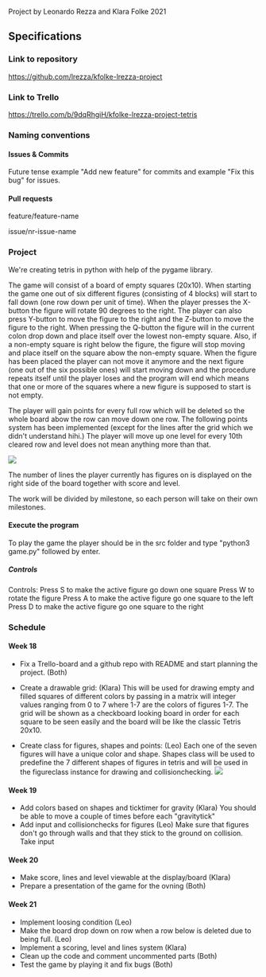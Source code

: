 Project by Leonardo Rezza and Klara Folke 2021
## Specifications

### Link to repository

https://github.com/lrezza/kfolke-lrezza-project

### Link to Trello
https://trello.com/b/9dqRhgiH/kfolke-lrezza-project-tetris 

### Naming conventions

#### Issues & Commits 

Future tense example "Add new feature" for commits and example "Fix this bug" for issues. 

#### Pull requests

feature/feature-name

issue/nr-issue-name

### Project

We're creating tetris in python with help of the pygame library. 

The game will consist of a board of empty squares (20x10). When starting the game one out of six different figures (consisting of 4 blocks) will start to fall down (one row down per unit of time). When the player presses the X-button the figure will rotate 90 degrees to the right. The player can also press Y-button to move the figure to the right and the Z-button to move the figure to the right. When pressing the Q-button the figure will in the current colon drop down and place itself over the lowest non-empty square. Also, if a non-empty square is right below the figure, the figure will stop moving and place itself on the square abow the non-empty square. When the figure has been placed the player can not move it anymore and the next figure (one out of the six possible ones) will start moving down and the procedure repeats itself until the player loses and the program will end which means that one or more of the squares where a new figure is supposed to start is not empty. 

The player will gain points for every full row which will be deleted so the whole board abow the row can move down one row. The following points system has been implemented (except for the lines after the grid which we didn't understand hihi.) The player will move up one level for every 10th cleared row and level does not mean anything more than that. 

![](https://trello-attachments.s3.amazonaws.com/608bc1a49c05532826643faa/60927fa754ff8b80a1011b38/a287eeb4badf2caeb56b9ab0d3be0ef1/Sk%C3%A4rmavbild_2021-05-25_kl._21.09.33.png)

The number of lines the player currently has figures on is displayed on the right side of the board together with score and level.

The work will be divided by milestone, so each person will take on their own milestones. 

#### Execute the program

To play the game the player should be in the src folder and type "python3 game.py" followed by enter.

##### Controls
Controls: 
    Press S to make the active figure go down one square
    Press W to rotate the figure
    Press A to make the active figure go one square to the left
    Press D to make the active figure go one square to the right

### Schedule 

#### Week 18
- Fix a Trello-board and a github repo with README and start planning the project. (Both)
- Create a drawable grid: (Klara)
    This will be used for drawing empty and filled squares of different colors by passing in a matrix will integer values 
    ranging from 0 to 7 where 1-7 are the colors of figures 1-7. The grid will be shown as a checkboard looking board in order for each square to be seen easily and the board will be like the classic Tetris 20x10.

- Create class for figures, shapes and points: (Leo)
    Each one of the seven figures will have a unique color and shape. Shapes class will be used to predefine
    the 7 different shapes of figures in tetris and will be used in the figureclass instance for drawing and collisionchecking.
![](https://mindyourdecisions.com/blog/wp-content/uploads/2018/05/tetris-riddle-thumb-600.png)

#### Week 19
- Add colors based on shapes and ticktimer for gravity (Klara)
    You should be able to move a couple of times before each "gravitytick"
- Add input and collisionchecks for figures (Leo)
    Make sure that figures don't go through walls and that they stick to the ground on collision. Take input

#### Week 20
- Make score, lines and level viewable at the display/board (Klara)
- Prepare a presentation of the game for the ovning (Both)

#### Week 21
- Implement loosing condition (Leo)
- Make the board drop down on row when a row below is deleted due to being full. (Leo)
- Implement a scoring, level and lines system (Klara)
- Clean up the code and comment uncommented parts (Both)
- Test the game by playing it and fix bugs (Both)
